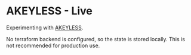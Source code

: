 # AKEYLESS - Live

Experimenting with [AKEYLESS](https://console.akeyless.io/).

No terraform backend is configured, so the state is stored locally. This is not recommended for production use.
